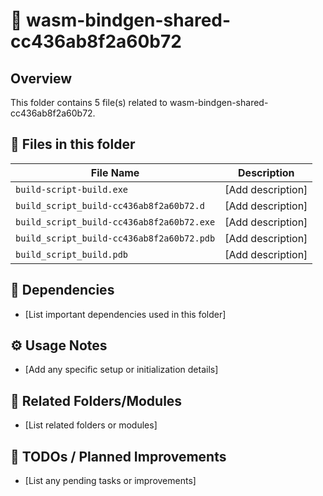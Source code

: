# 📂 wasm-bindgen-shared-cc436ab8f2a60b72

## Overview
This folder contains 5 file(s) related to wasm-bindgen-shared-cc436ab8f2a60b72.

## 📄 Files in this folder

| File Name | Description |
|-----------|-------------|
| `build-script-build.exe` | [Add description] |
| `build_script_build-cc436ab8f2a60b72.d` | [Add description] |
| `build_script_build-cc436ab8f2a60b72.exe` | [Add description] |
| `build_script_build-cc436ab8f2a60b72.pdb` | [Add description] |
| `build_script_build.pdb` | [Add description] |

## 🔗 Dependencies
- [List important dependencies used in this folder]

## ⚙️ Usage Notes
- [Add any specific setup or initialization details]

## 🔄 Related Folders/Modules
- [List related folders or modules]

## 🚧 TODOs / Planned Improvements
- [List any pending tasks or improvements]
